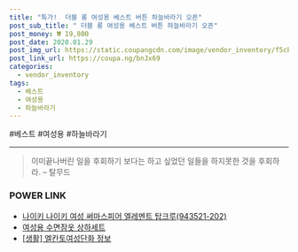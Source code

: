 ```yaml
--- 
title: "특가!  더블 롱 여성용 베스트 버튼 하늘바라기 오픈" 
post_sub_title: " 더블 롱 여성용 베스트 버튼 하늘바라기 오픈" 
post_money: ₩ 19,800 
post_date: 2020.01.29 
post_img_url: https://static.coupangcdn.com/image/vendor_inventory/f5cb/e0acc61b5f194df294989bc33e9157b64c84577413b7a2c5475fb4eb2b21.jpg 
post_link_url: https://coupa.ng/bnJx69 
categories: 
  - vendor_inventory 
tags: 
  - 베스트 
  - 여성용 
  - 하늘바라기 
--- 
```

  #베스트 #여성용 #하늘바라기 
<hr> 

> 이미끝나버린 일을 후회하기 보다는 하고 싶었던 일들을 하지못한 것을 후회하라. – 탈무드 


### POWER LINK

* <a href="https://blog.naver.com/fasyy4321/221786258173" target="_blank">나이키 나이키 여성 써마스피어 엘레멘트 탑크루(943521-202)</a>
* <a href="https://blog.naver.com/sakai111/221783161707" target="_blank">여성용 수면잠옷 상하세트</a>
* <a href="https://blog.naver.com/sakai111/221767022404" target="_blank"> [생활] 엘칸토여성단화 정보 </a>
